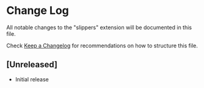 # Change Log

All notable changes to the "slippers" extension will be documented in this file.

Check [Keep a Changelog](http://keepachangelog.com/) for recommendations on how to structure this file.

## [Unreleased]

- Initial release